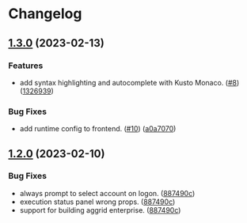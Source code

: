 # Changelog

## [1.3.0](https://github.com/microsoft/tim-data-investigate-platform/compare/frontend-v1.2.0...frontend-v1.3.0) (2023-02-13)


### Features

* add syntax highlighting and autocomplete with Kusto Monaco. ([#8](https://github.com/microsoft/tim-data-investigate-platform/issues/8)) ([1326939](https://github.com/microsoft/tim-data-investigate-platform/commit/1326939629a66aeff37a60a5d748686d79ecd94d))


### Bug Fixes

* add runtime config to frontend. ([#10](https://github.com/microsoft/tim-data-investigate-platform/issues/10)) ([a0a7070](https://github.com/microsoft/tim-data-investigate-platform/commit/a0a707023445c8a826aaa5453fbfb43b8f2a1122))

## [1.2.0](https://github.com/microsoft/tim-data-investigate-platform/compare/frontend-v1.1.0...frontend-v1.2.0) (2023-02-10)


### Bug Fixes

* always prompt to select account on logon. ([887490c](https://github.com/microsoft/tim-data-investigate-platform/commit/887490cd973569df313ec5984696be1384f89016))
* execution status panel wrong props. ([887490c](https://github.com/microsoft/tim-data-investigate-platform/commit/887490cd973569df313ec5984696be1384f89016))
* support for building aggrid enterprise. ([887490c](https://github.com/microsoft/tim-data-investigate-platform/commit/887490cd973569df313ec5984696be1384f89016))
